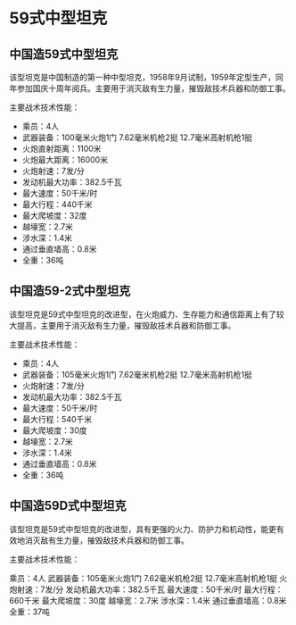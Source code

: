 # 59式中型坦克

## 中国造59式中型坦克
 
该型坦克是中国制造的第一种中型坦克，1958年9月试制，1959年定型生产，同年参加国庆十周年阅兵。主要用于消灭敌有生力量，摧毁敌技术兵器和防御工事。

主要战术技术性能：

- 乘员：4人
- 武器装备：100毫米火炮1门  7.62毫米机枪2挺  12.7毫米高射机枪1挺
- 火炮直射距离：1100米
- 火炮最大距离：16000米
- 火炮射速：7发/分
- 发动机最大功率：382.5千瓦
- 最大速度：50千米/时
- 最大行程：440千米
- 最大爬坡度：32度
- 越壕宽：2.7米
- 涉水深：1.4米
- 通过垂直墙高：0.8米
- 全重：36吨

## 中国造59-2式中型坦克
 
该型坦克是59式中型坦克的改进型，在火炮威力、生存能力和通信距离上有了较大提高，主要用于消灭敌有生力量，摧毁敌技术兵器和防御工事。

主要战术技术性能：

- 乘员：4人
- 武器装备：105毫米火炮1门  7.62毫米机枪2挺  12.7毫米高射机枪1挺
- 火炮射速：7发/分
- 发动机最大功率：382.5千瓦
- 最大速度：50千米/时
- 最大行程：540千米
- 最大爬坡度：30度
- 越壕宽：2.7米
- 涉水深：1.4米
- 通过垂直墙高：0.8米
- 全重：36吨

## 中国造59D式中型坦克
 
该型坦克是59式中型坦克的改进型，具有更强的火力、防护力和机动性，能更有效地消灭敌有生力量，摧毁敌技术兵器和防御工事。

主要战术技术性能：

乘员：4人
武器装备：105毫米火炮1门  7.62毫米机枪2挺  12.7毫米高射机枪1挺
火炮射速：7发/分
发动机最大功率：382.5千瓦
最大速度：50千米/时
最大行程：660千米
最大爬坡度：30度
越壕宽：2.7米
涉水深：1.4米
通过垂直墙高：0.8米
全重：37吨
